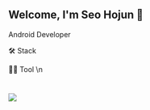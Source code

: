 ## Welcome, I'm Seo Hojun 👋

Android Developer


🛠️ Stack

💪🏼 Tool \n
# <img src="https://img.shields.io/badge/Android-34A853?style=flat-square&logo=Android&logoColor=white"/>
<!--
**uselessnaming/uselessnaming** is a ✨ _special_ ✨ repository because its `README.md` (this file) appears on your GitHub profile.

Here are some ideas to get you started:

- 🔭 I’m currently working on ...
- 🌱 I’m currently learning ...
- 👯 I’m looking to collaborate on ...
- 🤔 I’m looking for help with ...
- 💬 Ask me about ...
- 📫 How to reach me: ...
- 😄 Pronouns: ...
- ⚡ Fun fact: ...
-->

